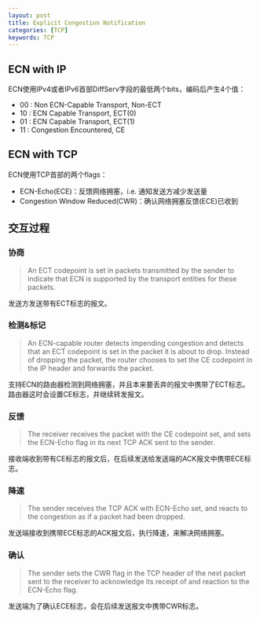 ```yaml
---
layout: post
title: Explicit Congestion Notification
categories: [TCP]
keywords: TCP
---
```


## ECN with IP
ECN使用IPv4或者IPv6首部DiffServ字段的最低两个bits，编码后产生4个值：
+ 00 : Non ECN-Capable Transport, Non-ECT
+ 10 : ECN Capable Transport, ECT(0)
+ 01 : ECN Capable Transport, ECT(1)
+ 11 : Congestion Encountered, CE

## ECN with TCP
ECN使用TCP首部的两个flags：
+ ECN-Echo(ECE)：反馈网络拥塞，i.e. 通知发送方减少发送量
+ Congestion Window Reduced(CWR)：确认网络拥塞反馈(ECE)已收到

## 交互过程

### 协商

> An ECT codepoint is set in packets transmitted by the sender to indicate that ECN is supported by the transport entities for these packets.

发送方发送带有ECT标志的报文。

### 检测&标记

> An ECN-capable router detects impending congestion and detects that an ECT codepoint is set in the packet it is about to drop. Instead of dropping the packet, the router chooses to set the CE codepoint in the IP header and forwards the packet.

支持ECN的路由器检测到网络拥塞，并且本来要丢弃的报文中携带了ECT标志。路由器这时会设置CE标志，并继续转发报文。

### 反馈

> The receiver receives the packet with the CE codepoint set, and sets the ECN-Echo flag in its next TCP ACK sent to the sender.

接收端收到带有CE标志的报文后，在后续发送给发送端的ACK报文中携带ECE标志。

### 降速

> The sender receives the TCP ACK with ECN-Echo set, and reacts to the congestion as if a packet had been dropped.

发送端接收到携带ECE标志的ACK报文后，执行降速，来解决网络拥塞。

### 确认

> The sender sets the CWR flag in the TCP header of the next packet sent to the receiver to acknowledge its receipt of and reaction to the ECN-Echo flag.

发送端为了确认ECE标志，会在后续发送报文中携带CWR标志。
